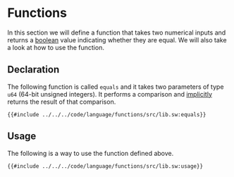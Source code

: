 # Functions

In this section we will define a function that takes two numerical inputs and returns a [boolean](../built-ins/boolean.md) value indicating whether they are equal. We will also take a look at how to use the function.

## Declaration

The following function is called `equals` and it takes two parameters of type `u64` (64-bit unsigned integers). It performs a comparison and [implicitly](./return.md) returns the result of that comparison.

```sway
{{#include ../../../code/language/functions/src/lib.sw:equals}}
```

## Usage

The following is a way to use the function defined above.

```sway
{{#include ../../../code/language/functions/src/lib.sw:usage}}
```
